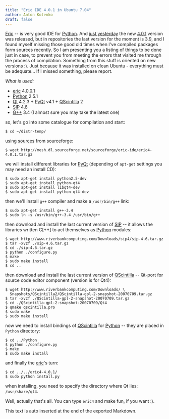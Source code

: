 ```yaml
---
title: "Eric IDE 4.0.1 in Ubuntu 7.04"
author: Anton Kotenko
draft: false
---
```


[Eric](http://www.die-offenbachs.de/eric/index.html) -- is very good IDE for [Python](http://www.python.org/). And [just yesterday](http://www.die-offenbachs.de/eric/eric-news.html) the new [4.0.1](http://sourceforge.net/project/showfiles.php?group_id=119070&package_id=233329) version was released, but in repositories the last version for the moment is 3.9, and I found myself missing those good old times when I've compiled packages form sources recently. So I am presenting you a listing of things to be done just in case, to prevent you from meeting the errors that visited me through the process of compilation. Something from this stuff is oriented on new versions :). Just because it was installed on clean Ubuntu - everything must be adequate... If I missed something, please report.

_What is used:_

-   [eric](http://www.die-offenbachs.de/eric/index.html) 4.0.0.1
-   [Python](http://www.python.org/) 2.5.1
-   [Qt](http://trolltech.com/products/qt) 4.2.3 + [PyQt](http://www.riverbankcomputing.co.uk/pyqt/index.php) v4.1 + [QScintilla](http://www.riverbankcomputing.co.uk/qscintilla/index.php) 2
-   [SIP](http://www.riverbankcomputing.co.uk/sip/index.php) 4.6
-   [G++](http://gcc.gnu.org/) 3.4 (I almost sure you may take the latest one)

so, let's go into some catalogue for compilation and start:

```text
$ cd ~/distr-temp/
```

using [sources](http://sourceforge.net/project/showfiles.php?group_id=119070&package_id=233329) from sourceforge:

```text
$ wget http://mesh.dl.sourceforge.net/sourceforge/eric-ide/eric4-4.0.1.tar.gz
```

we will install different libraries for [PyQt](http://www.riverbankcomputing.co.uk/pyqt/index.php) (depending of `apt-get` settings you may need an install CD):

```text
$ sudo apt-get install python2.5-dev
$ sudo apt-get install python-qt4
$ sudo apt-get install libqt4-dev
$ sudo apt-get install python-qt4-dev
```

then we'll install `g++` compiler and make a `/usr/bin/g++` link:

```text
$ sudo apt-get install g++-3.4
$ sudo ln -s /usr/bin/g++-3.4 /usr/bin/g++
```

then download and install the last current version of [SIP](http://www.riverbankcomputing.co.uk/sip/index.php) -- it allows the libraries written C[++] to act themselves as [Python](http://www.python.org/) modules:

```text
$ wget http://www.riverbankcomputing.com/Downloads/sip4/sip-4.6.tar.gz
$ tar -xvzf ./sip-4.6.tar.gz
$ cd ./sip-4.6.tar.gz
$ python ./configure.py
$ make
$ sudo make install
$ cd ..
```

then download and install the last current version of [QScintilla](http://www.riverbankcomputing.co.uk/qscintilla/index.php) -- Qt-port for source code editor component (version is for Qt4):

```text
$ wget http://www.riverbankcomputing.com/Downloads/ \
  Snapshots/QScintilla2/QScintilla-gpl-2-snapshot-20070709.tar.gz
$ tar -xvzf ./QScintilla-gpl-2-snapshot-20070709.tar.gz
$ cd ./QScintilla-gpl-2-snapshot-20070709/Qt4
$ qmake qscintilla.pro
$ sudo make
$ sudo make install
```

now we need to install bindings of [QScintilla](http://www.riverbankcomputing.co.uk/qscintilla/index.php) for [Python](http://www.python.org/) -- they are placed in `Python` directory:

```text
$ cd ../Python
$ python ./configure.py
$ make
$ sudo make install
```

and finally the [eric](http://www.die-offenbachs.de/eric/index.html)'s turn:

```text
$ cd ../../eric4-4.0.1/
$ sudo python install.py
```

when installing, you need to specify the directory where Qt lies: `/usr/share/qt4`.

Well, actually that's all. You can type `eric4` and make fun, if you want :).


This text is auto inserted at the end of the exported Markdown.

